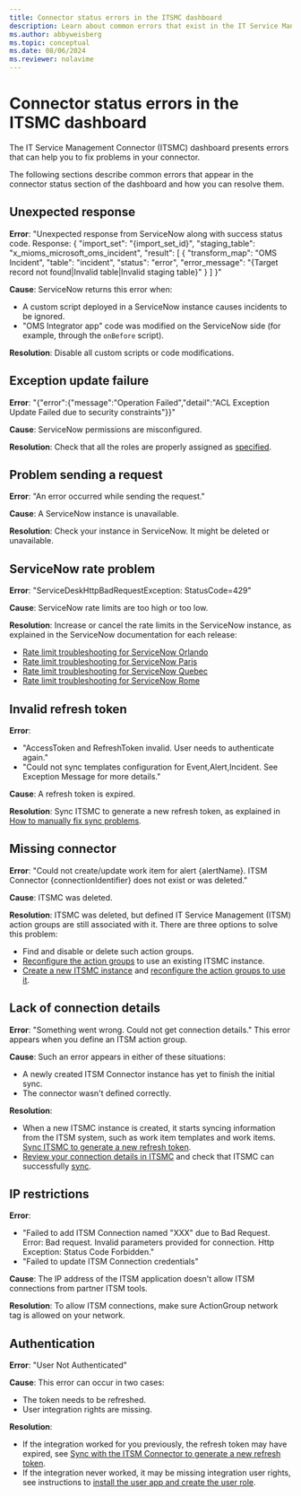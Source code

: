 ```yaml
---
title: Connector status errors in the ITSMC dashboard
description: Learn about common errors that exist in the IT Service Management Connector dashboard. 
ms.author: abbyweisberg
ms.topic: conceptual
ms.date: 08/06/2024
ms.reviewer: nolavime
---
```


# Connector status errors in the ITSMC dashboard

The IT Service Management Connector (ITSMC) dashboard presents errors that can help you to fix problems in your connector.

The following sections describe common errors that appear in the connector status section of the dashboard and how you can resolve them.

## Unexpected response

**Error**: "Unexpected response from ServiceNow along with success status code. Response: { "import_set": "{import_set_id}", "staging_table": "x_mioms_microsoft_oms_incident", "result": [ { "transform_map": "OMS Incident", "table": "incident", "status": "error", "error_message": "{Target record not found|Invalid table|Invalid staging table}" } ] }"

**Cause**: ServiceNow returns this error when:

* A custom script deployed in a ServiceNow instance causes incidents to be ignored.
* "OMS Integrator app" code was modified on the ServiceNow side (for example, through the `onBefore` script).

**Resolution**: Disable all custom scripts or code modifications.

## Exception update failure

**Error**: "{"error":{"message":"Operation Failed","detail":"ACL Exception Update Failed due to security constraints"}}"

**Cause**: ServiceNow permissions are misconfigured.

**Resolution**: Check that all the roles are properly assigned as [specified](itsmc-connections-servicenow.md#install-the-user-app-and-create-the-user-role).

## Problem sending a request

**Error**: "An error occurred while sending the request."

**Cause**: A ServiceNow instance is unavailable.

**Resolution**: Check your instance in ServiceNow. It might be deleted or unavailable.

## ServiceNow rate problem

**Error**: "ServiceDeskHttpBadRequestException: StatusCode=429"

**Cause**: ServiceNow rate limits are too high or too low.

**Resolution**: Increase or cancel the rate limits in the ServiceNow instance, as explained in the ServiceNow documentation for each release:

* [Rate limit troubleshooting for ServiceNow Orlando](https://docs.servicenow.com/bundle/orlando-application-development/page/integrate/inbound-rest/task/investigate-rate-limit-violations.html)
* [Rate limit troubleshooting for ServiceNow Paris](https://docs.servicenow.com/bundle/paris-application-development/page/integrate/inbound-rest/task/investigate-rate-limit-violations.html)
* [Rate limit troubleshooting for ServiceNow Quebec](https://docs.servicenow.com/bundle/quebec-application-development/page/integrate/inbound-rest/task/investigate-rate-limit-violations.html)
* [Rate limit troubleshooting for ServiceNow Rome](https://docs.servicenow.com/bundle/rome-application-development/page/integrate/inbound-rest/task/investigate-rate-limit-violations.html)

## Invalid refresh token

**Error**: 

* "AccessToken and RefreshToken invalid. User needs to authenticate again."
* "Could not sync templates configuration for Event,Alert,Incident. See Exception Message for more details."

**Cause**: A refresh token is expired.

**Resolution**: Sync ITSMC to generate a new refresh token, as explained in [How to manually fix sync problems](./itsmc-resync-servicenow.md).

## Missing connector

**Error**: "Could not create/update work item for alert {alertName}. ITSM Connector {connectionIdentifier} does not exist or was deleted."

**Cause**: ITSMC was deleted.

**Resolution**: ITSMC was deleted, but defined IT Service Management (ITSM) action groups are still associated with it. There are three options to solve this problem:

* Find and disable or delete such action groups.
* [Reconfigure the action groups](./itsmc-definition.md#create-itsm-work-items-from-azure-alerts) to use an existing ITSMC instance.
* [Create a new ITSMC instance](./itsmc-definition.md#create-an-itsm-connection) and [reconfigure the action groups to use it](itsmc-definition.md#create-itsm-work-items-from-azure-alerts).

## Lack of connection details

**Error**: "Something went wrong. Could not get connection details." This error appears when you define an ITSM action group.

**Cause**: Such an error appears in either of these situations:

* A newly created ITSM Connector instance has yet to finish the initial sync.
* The connector wasn't defined correctly.

**Resolution**: 

* When a new ITSMC instance is created, it starts syncing information from the ITSM system, such as work item templates and work items. [Sync ITSMC to generate a new refresh token](./itsmc-resync-servicenow.md).
* [Review your connection details in ITSMC](./itsmc-connections-servicenow.md#create-a-connection) and check that ITSMC can successfully [sync](./itsmc-resync-servicenow.md).

## IP restrictions

**Error**:

* "Failed to add ITSM Connection named "XXX" due to Bad Request. Error: Bad request. Invalid parameters provided for connection. Http Exception: Status Code Forbidden."
* "Failed to update ITSM Connection credentials"

**Cause**: The IP address of the ITSM application doesn't allow ITSM connections from partner ITSM tools.

**Resolution**: To allow ITSM connections, make sure ActionGroup network tag is allowed on your network.

## Authentication

**Error**: "User Not Authenticated"

**Cause**: This error can occur in two cases:

* The token needs to be refreshed.
* User integration rights are missing.

**Resolution**:

* If the integration worked for you previously, the refresh token may have expired, see [Sync with the ITSM Connector to generate a new refresh token](./itsmc-resync-servicenow.md). 
* If the integration never worked, it may be missing integration user rights, see instructions to [install the user app and create the user role](./itsmc-connections-servicenow.md#install-the-user-app-and-create-the-user-role).